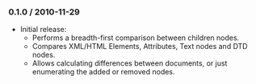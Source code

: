 ### 0.1.0 / 2010-11-29

* Initial release:
  * Performs a breadth-first comparison between children nodes.
  * Compares XML/HTML Elements, Attributes, Text nodes and DTD nodes.
  * Allows calculating differences between documents, or just enumerating
    the added or removed nodes.

